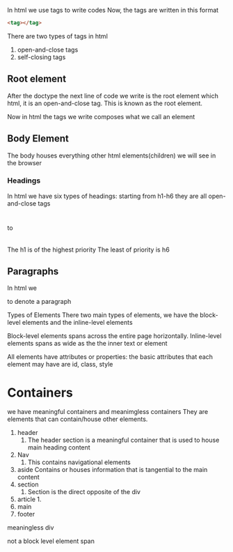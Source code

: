 In html we use tags to write codes
Now, the tags are written in this format
```html
<tag></tag>
```

There are two types of tags in html
1. open-and-close tags <tag></tag>
2. self-closing tags <tag/>

## Root element
After the doctype the next line of code we write is the root element which html, it is an open-and-close tag. This is known as the root element.

Now in html the tags we write composes what we call an element

## Body Element
The body houses everything other html elements(children) we will see in the browser

### Headings

In html we  have six types of headings: starting from h1-h6
they are all open-and-close tags
<h1></h1> to <h6></h6>
The h1 is of the highest priority
The least of priority is h6

## Paragraphs
 In html we <p></p> to denote a paragraph

Types of Elements
There two main types of elements, we have the block-level elements and the inline-level elements

Block-level elements spans across the entire page horizontally.
Inline-level elements spans as wide as the the inner text or element

All elements have attributes or properties: the basic attributes that each element may have are id, class, style

# Containers
we have meaningful containers and meanimgless containers
They are elements that can contain/house other elements.

1. header
   1. The header section is a meaningful container that is used to house main heading content
2. Nav
   1. This contains navigational elements
3. aside
    Contains or houses information that is tangential to the main content
4. section 
   1. Section is the direct opposite of the div
5. article
   1. 
6. main
7. footer

meaningless
div

not a block level element
span
<span></span>
